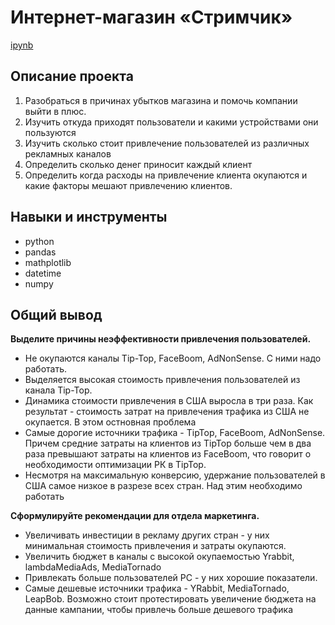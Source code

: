 # Интернет-магазин «Стримчик»
[ipynb](https://github.com/ksyuuush/Portfolio-/blob/main/Project5/project5.ipynb)

## Описание проекта
1. Разобраться в причинах убытков магазина и помочь компании выйти в плюс.
2. Изучить откуда приходят пользователи и какими устройствами они пользуются
3. Изучить сколько стоит привлечение пользователей из различных рекламных каналов
4. Определить сколько денег приносит каждый клиент
5. Определить когда расходы на привлечение клиента окупаются и какие факторы мешают привлечению клиентов.
## Навыки и инструменты
- python
- pandas
- mathplotlib
- datetime
- numpy
## Общий вывод
**Выделите причины неэффективности привлечения пользователей.**

- Не окупаются каналы Tip-Top, FaceBoom, AdNonSense. С ними надо работать. 
- Выделяется высокая стоимость привлечения пользователей из канала Tip-Top.
- Динамика стоимости привлечения в США выросла в три раза. Как результат - стоимость затрат на привлечения трафика из США не окупается. В этом остновная проблема
- Самые дорогие источники трафика - TipTop, FaceBoom, AdNonSense. Причем средние затраты на клиентов из TipTop больше чем в два раза превышают затраты на клиентов из FaceBoom, что говорит о необходимости оптимизации РК в TipTop.
- Несмотря на максимальную конверсию, удержание пользователей в США самое низкое в разрезе всех стран. Над этим необходимо работать

**Сформулируйте рекомендации для отдела маркетинга.**

- Увеличивать инвестиции в рекламу других стран - у них минимальная стоимость привлечения и затраты окупаются.
- Увеличить бюджет в каналы с высокой окупаемостью Yrabbit, lambdaMediaAds, MediaTornado
- Привлекать больше пользователей PC - у них хорошие показатели.
- Самые дешевые источники трафика - YRabbit, MediaTornado, LeapBob. Возможно стоит протестировать увеличение бюджета на данные кампании, чтобы привлечь больше дешевого трафика
